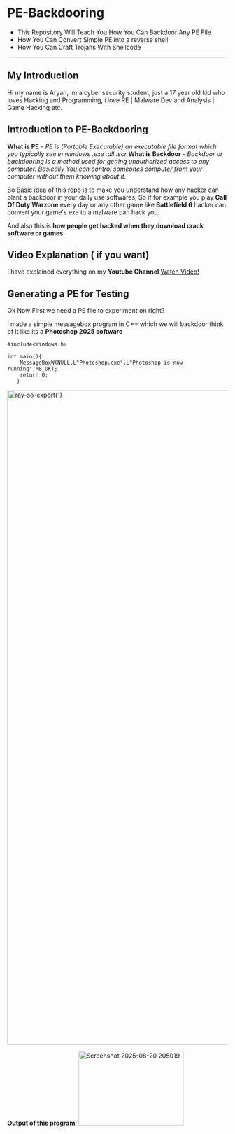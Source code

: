 


# PE-Backdooring

 - This Repository Will Teach You How You Can Backdoor Any PE File 
 - How You Can Convert Simple PE into a reverse shell
 -  How You Can Craft Trojans With Shellcode
---

## My Introduction
Hi my name is Aryan, im a cyber security student, just a 17 year old kid who loves Hacking and Programming, i love RE | Malware Dev and Analysis | Game Hacking etc. 

## Introduction to PE-Backdooring 

**What is PE** - *PE is (Portable Executable) an executable file format which you typically see in windows .exe .dll .scr*
**What is Backdoor** - *Backdoor or backdooring is a method used for getting unauthorized access to any computer. Basically You can control someones computer from your computer without them knowing about it.*

So Basic idea of this repo is to make you understand how any hacker can plant a backdoor in your daily use softwares, So if for example you play **Call Of Duty Warzone** every day or any other game like **Battlefield 6** 
hacker can convert your game's exe to a malware can hack you.

And also this is **how people get hacked when they download crack software or games**.

## Video Explanation ( if you want) 

I have explained everything on my **Youtube Channel**  [Watch Video!](https://youtu.be/SH95uXG-RXY?si=vdffzp9UJllloRAZ)

## Generating a PE for Testing

Ok Now First we need a PE file to experiment on right? 

i made a simple messagebox program in C++ which we will backdoor
think of it like its a **Photoshop 2025 software**

    #include<Windows.h>
    
    int main(){
	    MessageBoxW(NULL,L"Photoshop.exe",L"Photoshop is now running",MB_OK);
	    return 0;
	   }


<img width="3548" height="1496" alt="ray-so-export(1)" src="https://github.com/user-attachments/assets/b90c7265-29ff-4a6b-b8ef-1d8811c34d4d" />

**Output of this program**:
<img width="240" height="170" alt="Screenshot 2025-08-20 205019" src="https://github.com/user-attachments/assets/52b5c10a-b347-4d46-95b8-f58680b8bdb9" />





